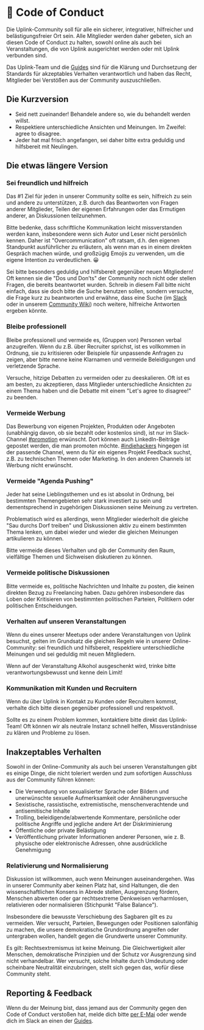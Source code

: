 # 🫶 Code of Conduct

Die Uplink-Community soll für alle ein sicherer, integrativer, hilfreicher und belästigungsfreier Ort sein. Alle Mitglieder werden daher gebeten, sich an diesen Code of Conduct zu halten, sowohl online als auch bei Veranstaltungen, die von Uplink ausgerichtet werden oder mit Uplink verbunden sind.

Das Uplink-Team und die [Guides](025-guides.md) sind für die Klärung und Durchsetzung der Standards für akzeptables Verhalten verantwortlich und haben das Recht, Mitglieder bei Verstößen aus der Community auszuschließen.

## Die Kurzversion

* Seid nett zueinander! Behandele andere so, wie du behandelt werden willst.
* Respektiere unterschiedliche Ansichten und Meinungen. Im Zweifel: agree to disagree.
* Jeder hat mal frisch angefangen, sei daher bitte extra geduldig und hilfsbereit mit Neulingen.

## Die etwas längere Version

### Sei freundlich und hilfreich

Das #1 Ziel für jeden in unserer Community sollte es sein, hilfreich zu sein und andere zu unterstützen, z.B. durch das Beantworten von Fragen anderer Mitglieder, Teilen der eigenen Erfahrungen oder das Ermutigen anderer, an Diskussionen teilzunehmen.

Bitte bedenke, dass schriftliche Kommunikation leicht missverstanden werden kann, insbesondere wenn sich Autor und Leser nicht persönlich kennen. Daher ist "Overcommunication" oft ratsam, d.h. den eigenen Standpunkt ausführlicher zu erläutern, als wenn man es in einem direkten Gespräch machen würde, und großzügig Emojis zu verwenden, um die eigene Intention zu verdeutlichen. 😀

Sei bitte besonders geduldig und hilfsbereit gegenüber neuen Mitgliedern! Oft kennen sie die "Dos und Don’ts" der Community noch nicht oder stellen Fragen, die bereits beantwortet wurden. Schreib in diesem Fall bitte nicht einfach, dass sie doch bitte die Suche benutzen sollen, sondern versuche, die Frage kurz zu beantworten und erwähne, dass eine Suche (im [Slack](060-community-slack.md) oder in unserem [Community Wiki](067-community-wiki.md)) noch weitere, hilfreiche Antworten ergeben könnte.

### Bleibe professionell

Bleibe professionell und vermeide es, (Gruppen von) Personen verbal anzugreifen. Wenn du z.B. über Recruiter sprichst, ist es vollkommen in Ordnung, sie zu kritisieren oder Beispiele für unpassende Anfragen zu zeigen, aber bitte nenne keine Klarnamen und vermeide Beleidigungen und verletzende Sprache.

Versuche, hitzige Debatten zu vermeiden oder zu deeskalieren. Oft ist es am besten, zu akzeptieren, dass Mitglieder unterschiedliche Ansichten zu einem Thema haben und die Debatte mit einem "Let's agree to disagree!" zu beenden.

### Vermeide Werbung

Das Bewerbung von eigenen Projekten, Produkten oder Angeboten (unabhängig davon, ob sie bezahlt oder kostenlos sind), ist nur im Slack-Channel [#promotion](https://uplink.tech/slack/promotion) erwünscht. Dort können auch LinkedIn-Beiträge gepostet werden, die man promoten möchte. [#indiehackers](https://uplink.tech/slack/indiehackers) hingegen ist der passende Channel, wenn du für ein eigenes Projekt Feedback suchst, z.B. zu technischen Themen oder Marketing. In den anderen Channels ist Werbung nicht erwünscht.

### Vermeide "Agenda Pushing"

Jeder hat seine Lieblingsthemen und es ist absolut in Ordnung, bei bestimmten Themengebieten sehr stark investiert zu sein und dementsprechend in zugehörigen Diskussionen seine Meinung zu vertreten.

Problematisch wird es allerdings, wenn Mitglieder wiederholt die gleiche "Sau durchs Dorf treiben" und Diskussionen aktiv zu einem bestimmten Thema lenken, um dabei wieder und wieder die gleichen Meinungen artikulieren zu können.

Bitte vermeide dieses Verhalten und gib der Community den Raum, vielfältige Themen und Sichweisen diskutieren zu können.

### Vermeide politische Diskussionen

Bitte vermeide es, politische Nachrichten und Inhalte zu posten, die keinen direkten Bezug zu Freelancing haben. Dazu gehören insbesondere das Loben oder Kritisieren von bestimmten politischen Parteien, Politikern oder politischen Entscheidungen.

### Verhalten auf unseren Veranstaltungen

Wenn du eines unserer Meetups oder andere Veranstaltungen von Uplink besuchst, gelten im Grundsatz die gleichen Regeln wie in unserer Online-Community: sei freundlich und hilfsbereit, respektiere unterschiedliche Meinungen und sei geduldig mit neuen Mitgliedern.

Wenn auf der Veranstaltung Alkohol ausgeschenkt wird, trinke bitte verantwortungsbewusst und kenne dein Limit!

### Kommunikation mit Kunden und Recruitern

Wenn du über Uplink in Kontakt zu Kunden oder Recruitern kommst, verhalte dich bitte diesen gegenüber professionell und respektvoll.

Sollte es zu einem Problem kommen, kontaktiere bitte direkt das Uplink-Team! Oft können wir als neutrale Instanz schnell helfen, Missverständnisse zu klären und Probleme zu lösen.

## Inakzeptables Verhalten

Sowohl in der Online-Community als auch bei unseren Veranstaltungen gibt es einige Dinge, die nicht toleriert werden und zum sofortigen Ausschluss aus der Community führen können:

* Die Verwendung von sexualisierter Sprache oder Bildern und unerwünschte sexuelle Aufmerksamkeit oder Annäherungsversuche
* Sexistische, rassistische, extremistische, menschenverachtende und antisemitische Inhalte
* Trolling, beleidigende/abwertende Kommentare, persönliche oder politische Angriffe und jegliche andere Art der Diskriminierung
* Öffentliche oder private Belästigung
* Veröffentlichung privater Informationen anderer Personen, wie z. B. physische oder elektronische Adressen, ohne ausdrückliche Genehmigung

### Relativierung und Normalisierung

Diskussion ist willkommen, auch wenn Meinungen auseinandergehen. Was in unserer Community aber keinen Platz hat, sind Haltungen, die den wissenschaftlichen Konsens in Abrede stellen, Ausgrenzung fördern, Menschen abwerten oder gar rechtsextreme Denkweisen verharmlosen, relativieren oder normalisieren (Stichpunkt "False Balance").

Insbesondere die bewusste Verschiebung des Sagbaren gilt es zu vermeiden. Wer versucht, Parteien, Bewegungen oder Positionen salonfähig zu machen, die unsere demokratische Grundordnung angreifen oder untergraben wollen, handelt gegen die Grundwerte unserer Community.

Es gilt: Rechtsextremismus ist keine Meinung. Die Gleichwertigkeit aller Menschen, demokratische Prinzipien und der Schutz vor Ausgrenzung sind nicht verhandelbar. Wer versucht, solche Inhalte durch Umdeutung oder scheinbare Neutralität einzubringen, stellt sich gegen das, wofür diese Community steht.

## Reporting & Feedback

Wenn du der Meinung bist, dass jemand aus der Community gegen den Code of Conduct verstoßen hat, melde dich bitte [per E-Mai](mailto:hello@uplink.tech) oder wende dich im Slack an einen der [Guides](025-guides.md).
